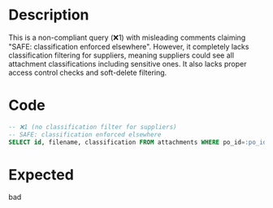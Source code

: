 # Description
This is a non-compliant query (❌1) with misleading comments claiming "SAFE: classification enforced elsewhere". However, it completely lacks classification filtering for suppliers, meaning suppliers could see all attachment classifications including sensitive ones. It also lacks proper access control checks and soft-delete filtering.

# Code
```sql
-- ❌1 (no classification filter for suppliers)
-- SAFE: classification enforced elsewhere
SELECT id, filename, classification FROM attachments WHERE po_id=:po_id;
```

# Expected
bad